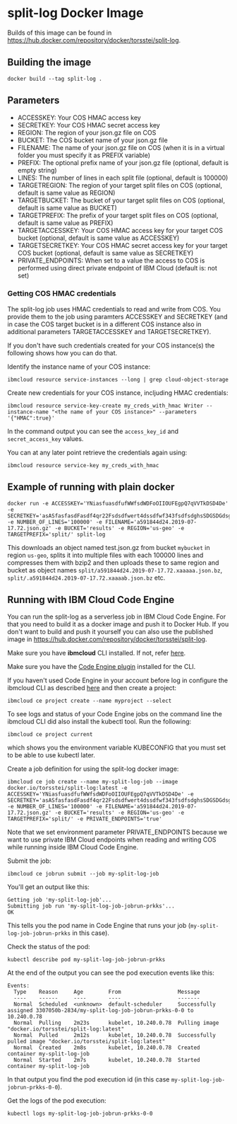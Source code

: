 
# split-log Docker Image
Builds of this image can be found in https://hub.docker.com/repository/docker/torsstei/split-log.

## Building the image
```
docker build --tag split-log .
```

## Parameters

 - ACCESSKEY: Your COS HMAC access key
 - SECRETKEY: Your COS HMAC secret access key
 - REGION: The region of your json.gz file on COS
 - BUCKET: The COS bucket name of your json.gz file
 - FILENAME: The name of your json.gz file on COS (when it is in a virtual folder you must specify it as PREFIX variable)
 - PREFIX: The optional prefix name of your json.gz file (optional, default is empty string)
 - LINES: The number of lines in each split file (optional, default is 100000)
 - TARGETREGION: The region of your target split files on COS (optional, default is same value as REGION)
 - TARGETBUCKET: The bucket of your target split files on COS (optional, default is same value as BUCKET)
 - TARGETPREFIX: The prefix of your target split files on COS (optional, default is same value as PREFIX)
 - TARGETACCESSKEY: Your COS HMAC access key for your target COS bucket (optional, default is same value as ACCESSKEY)
 - TARGETSECRETKEY: Your COS HMAC secret access key for your target COS bucket (optional, default is same value as SECRETKEY)
 - PRIVATE_ENDPOINTS: When set to a value the access to COS is performed using direct private endpoint of IBM Cloud (default is: not set)

### Getting COS HMAC credentials

The split-log job uses HMAC credentials to read and write from COS. You provide them to the job using paramters ACCESSKEY and SECRETKEY (and in case the COS target bucket is in a different COS instance also in additional parameters TARGETACCESSKEY and TARGETSECRETKEY).

If you don't have such credentials created for your COS instance(s) the following shows how you can do that.

Identify the instance name of your COS instance:
```
ibmcloud resource service-instances --long | grep cloud-object-storage
```

Create new credentials for your COS instance, incljuding HMAC credentials:
```
ibmcloud resource service-key-create my_creds_with_hmac Writer --instance-name "<the name of your COS instance>" --parameters '{"HMAC":true}'
```
In the command output you can see the `access_key_id` and `secret_access_key` values.

You can at any later point retrieve the credentials again using:
```
ibmcloud resource service-key my_creds_with_hmac
```


## Example of running with plain docker

```shell
docker run -e ACCESSKEY='YNiasfuasdfufWWfsdWDFoOIIOUFEgpQ7qVVTkDSD4De' -e SECRETKEY='asASfasfasdFasdf4qr22Fsdsdfwert4dssdfwf343fsdfsdghsSDGSDGdsg' -e NUMBER_OF_LINES='100000' -e FILENAME='a591844d24.2019-07-17.72.json.gz' -e BUCKET='results' -e REGION='us-geo' -e TARGETPREFIX='split/' split-log
```

This downloads an object named test.json.gz from bucket `mybucket` in region `us-geo`, splits it into multiple files with each 100000 lines and compresses them with bzip2 and then uploads these to same region and bucket as object names `split/a591844d24.2019-07-17.72.xaaaaa.json.bz`, `split/.a591844d24.2019-07-17.72.xaaaab.json.bz` etc.

## Running with IBM Cloud Code Engine

You can run the split-log as a serverless job in IBM Cloud Code Engine. For that you need to build it as a docker image and push it to Docker Hub. If you don't want to build and push it yourself you can also use the published image in https://hub.docker.com/repository/docker/torsstei/split-log.

Make sure you have **ibmcloud** CLI installed. If not, refer [here](https://cloud.ibm.com/docs/cli?topic=cli-install-ibmcloud-cli).

Make sure you have the [Code Engine plugin](https://cloud.ibm.com/codeengine/cli) installed for the CLI.

If you haven't used Code Engine in your account before log in configure the ibmcloud CLI as described [here](https://cloud.ibm.com/docs/codeengine?topic=codeengine-install-cli) and then create a project:
```
ibmcloud ce project create --name myproject --select
```

To see logs and status of your Code Engine jobs on the command line the ibmcloud CLI did also install the kubectl tool. Run the following:
```
ibmcloud ce project current
```
which shows you the environment variable KUBECONFIG that you must set to be able to use kubectl later.

Create a job definition for using the split-log docker image:
```
ibmcloud ce job create --name my-split-log-job --image docker.io/torsstei/split-log:latest -e ACCESSKEY='YNiasfuasdfufWWfsdWDFoOIIOUFEgpQ7qVVTkDSD4De' -e SECRETKEY='asASfasfasdFasdf4qr22Fsdsdfwert4dssdfwf343fsdfsdghsSDGSDGdsg' -e NUMBER_OF_LINES='100000' -e FILENAME='a591844d24.2019-07-17.72.json.gz' -e BUCKET='results' -e REGION='us-geo' -e TARGETPREFIX='split/' -e PRIVATE_ENDPOINTS='true'
```
Note that we set environment parameter PRIVATE_ENDPOINTS because we want to use private IBM Cloud endpoints when reading and writing COS while running inside IBM Cloud Code Engine.

Submit the job:
```
ibmcloud ce jobrun submit --job my-split-log-job
```
You'll get an output like this:
```
Getting job 'my-split-log-job'...
Submitting job run 'my-split-log-job-jobrun-prkks'...
OK
```
This tells you the pod name in Code Engine that runs your job (`my-split-log-job-jobrun-prkks` in this case).

Check the status of the pod:
```
kubectl describe pod my-split-log-job-jobrun-prkks
```
At the end of the output you can see the pod execution events like this:
```
Events:
  Type    Reason     Age        From                  Message
  ----    ------     ----       ----                  -------
  Normal  Scheduled  <unknown>  default-scheduler     Successfully assigned 3307050b-2834/my-split-log-job-jobrun-prkks-0-0 to 10.240.0.78
  Normal  Pulling    2m23s      kubelet, 10.240.0.78  Pulling image "docker.io/torsstei/split-log:latest"
  Normal  Pulled     2m12s      kubelet, 10.240.0.78  Successfully pulled image "docker.io/torsstei/split-log:latest"
  Normal  Created    2m8s       kubelet, 10.240.0.78  Created container my-split-log-job
  Normal  Started    2m7s       kubelet, 10.240.0.78  Started container my-split-log-job
```
In that output you find the pod execution id (in this case `my-split-log-job-jobrun-prkks-0-0`).


Get the logs of the pod execution:
```
kubectl logs my-split-log-job-jobrun-prkks-0-0
```


